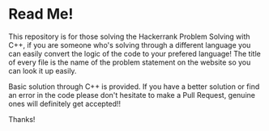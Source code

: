 # Read Me!

This repository is for those solving the Hackerrank Problem Solving with C++, if you are someone who's solving through a different language you can easily convert the logic of the code to your prefered language!
The title of every file is the name of the problem statement on the website so you can look it up easily.

Basic solution through C++ is provided.
If you have a better solution or find an error in the code please don't hesitate to make a Pull Request, genuine ones will definitely get accepted!!

Thanks!
